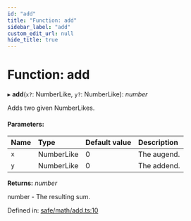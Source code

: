 ```yaml
---
id: "add"
title: "Function: add"
sidebar_label: "add"
custom_edit_url: null
hide_title: true
---
```


# Function: add

▸ **add**(`x?`: NumberLike, `y?`: NumberLike): *number*

Adds two given NumberLikes.

#### Parameters:

Name | Type | Default value | Description |
:------ | :------ | :------ | :------ |
`x` | NumberLike | 0 | The augend.   |
`y` | NumberLike | 0 | The addend.   |

**Returns:** *number*

number - The resulting sum.

Defined in: [safe/math/add.ts:10](https://github.com/diced/hikidashi/blob/b1cdd54/src/safe/math/add.ts#L10)
